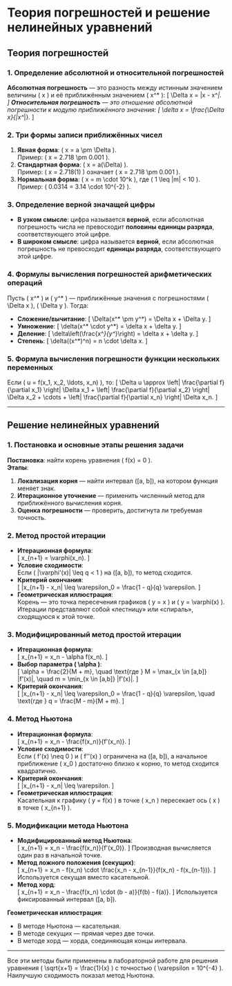 # Теория погрешностей и решение нелинейных уравнений

## Теория погрешностей

### 1. Определение абсолютной и относительной погрешностей
**Абсолютная погрешность** — это разность между истинным значением величины \( x \) и её приближённым значением \( x^* \):
\[
\Delta x = |x - x^*|.
\]
**Относительная погрешность** — это отношение абсолютной погрешности к модулю приближённого значения:
\[
\delta x = \frac{\Delta x}{|x^*|}.
\]

### 2. Три формы записи приближённых чисел
1. **Явная форма**: \( x = a \pm \Delta \).  
   Пример: \( x = 2.718 \pm 0.001 \).
2. **Стандартная форма**: \( x = a(\Delta) \).  
   Пример: \( x = 2.718(1) \) означает \( x = 2.718 \pm 0.001 \).
3. **Нормальная форма**: \( x = m \cdot 10^k \), где \( 1 \leq |m| < 10 \).  
   Пример: \( 0.0314 = 3.14 \cdot 10^{-2} \).

### 3. Определение верной значащей цифры
- **В узком смысле**: цифра называется **верной**, если абсолютная погрешность числа не превосходит **половины единицы разряда**, соответствующего этой цифре.
- **В широком смысле**: цифра называется **верной**, если абсолютная погрешность не превосходит **единицы разряда**, соответствующего этой цифре.

### 4. Формулы вычисления погрешностей арифметических операций
Пусть \( x^* \) и \( y^* \) — приближённые значения с погрешностями \( \Delta x \), \( \Delta y \). Тогда:
- **Сложение/вычитание**:
  \[
  \Delta(x^* \pm y^*) = \Delta x + \Delta y.
  \]
- **Умножение**:
  \[
  \delta(x^* \cdot y^*) = \delta x + \delta y.
  \]
- **Деление**:
  \[
  \delta\left(\frac{x^*}{y^*}\right) = \delta x + \delta y.
  \]
- **Степень**:
  \[
  \delta((x^*)^n) = n \cdot \delta x.
  \]

### 5. Формула вычисления погрешности функции нескольких переменных
Если \( u = f(x_1, x_2, \ldots, x_n) \), то:
\[
\Delta u \approx \left| \frac{\partial f}{\partial x_1} \right| \Delta x_1 + \left| \frac{\partial f}{\partial x_2} \right| \Delta x_2 + \cdots + \left| \frac{\partial f}{\partial x_n} \right| \Delta x_n.
\]

---

## Решение нелинейных уравнений

### 1. Постановка и основные этапы решения задачи
**Постановка**: найти корень уравнения \( f(x) = 0 \).  
**Этапы**:
1. **Локализация корня** — найти интервал \([a, b]\), на котором функция меняет знак.
2. **Итерационное уточнение** — применить численный метод для приближённого вычисления корня.
3. **Оценка погрешности** — проверить, достигнута ли требуемая точность.

### 2. Метод простой итерации
- **Итерационная формула**:  
  \[
  x_{n+1} = \varphi(x_n).
  \]
- **Условие сходимости**:  
  Если \( |\varphi'(x)| \leq q < 1 \) на \([a, b]\), то метод сходится.
- **Критерий окончания**:  
  \[
  |x_{n+1} - x_n| \leq \varepsilon_0 = \frac{1 - q}{q} \varepsilon.
  \]
- **Геометрическая иллюстрация**:  
  Корень — это точка пересечения графиков \( y = x \) и \( y = \varphi(x) \). Итерации представляют собой «лестницу» или «спираль», сходящуюся к этой точке.

### 3. Модифицированный метод простой итерации
- **Итерационная формула**:  
  \[
  x_{n+1} = x_n - \alpha f(x_n).
  \]
- **Выбор параметра \( \alpha \)**:  
  \[
  \alpha = \frac{2}{M + m}, \quad \text{где } M = \max_{x \in [a,b]} |f'(x)|, \quad m = \min_{x \in [a,b]} |f'(x)|.
  \]
- **Критерий окончания**:  
  \[
  |x_{n+1} - x_n| \leq \varepsilon_0 = \frac{1 - q}{q} \varepsilon, \quad \text{где } q = \frac{M - m}{M + m}.
  \]

### 4. Метод Ньютона
- **Итерационная формула**:  
  \[
  x_{n+1} = x_n - \frac{f(x_n)}{f'(x_n)}.
  \]
- **Условие сходимости**:  
  Если \( f'(x) \neq 0 \) и \( f''(x) \) ограничена на \([a, b]\), а начальное приближение \( x_0 \) достаточно близко к корню, то метод сходится квадратично.
- **Критерий окончания**:  
  \[
  |x_{n+1} - x_n| \leq \varepsilon.
  \]
- **Геометрическая иллюстрация**:  
  Касательная к графику \( y = f(x) \) в точке \( x_n \) пересекает ось \( x \) в точке \( x_{n+1} \).

### 5. Модификации метода Ньютона
- **Модифицированный метод Ньютона**:  
  \[
  x_{n+1} = x_n - \frac{f(x_n)}{f'(x_0)}.
  \]
  Производная вычисляется один раз в начальной точке.
- **Метод ложного положения (секущих)**:  
  \[
  x_{n+1} = x_n - f(x_n) \cdot \frac{x_n - x_{n-1}}{f(x_n) - f(x_{n-1})}.
  \]
  Используется секущая вместо касательной.
- **Метод хорд**:  
  \[
  x_{n+1} = x_n - \frac{f(x_n) \cdot (b - a)}{f(b) - f(a)}.
  \]
  Используется фиксированный интервал \([a, b]\).

**Геометрическая иллюстрация**:  
- В методе Ньютона — касательная.  
- В методе секущих — прямая через две точки.  
- В методе хорд — хорда, соединяющая концы интервала.

---

Все эти методы были применены в лабораторной работе для решения уравнения \( \sqrt{x+1} = \frac{1}{x} \) с точностью \( \varepsilon = 10^{-4} \). Наилучшую сходимость показал метод Ньютона.
